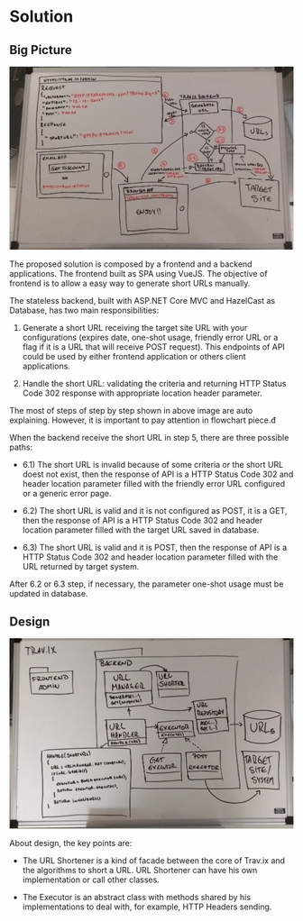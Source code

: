 # Solution

## Big Picture

![Bigpicture](/bigpicture.jpg)

The proposed solution is composed by a frontend and a backend applications. The frontend built as SPA using VueJS. The objective of frontend is to allow a easy way to generate short URLs manually.

The stateless backend, built with ASP.NET Core MVC and HazelCast as Database, has two main responsibilities: 

1. Generate a short URL receiving the target site URL with your configurations (expires date, one-shot usage, friendly error URL or a flag if it is a URL that will receive POST request). This endpoints of API could be used by either frontend application or others client applications.

2. Handle the short URL: validating the criteria and returning HTTP Status Code 302 response with appropriate location header parameter.

The most of steps of step by step shown in above image are auto explaining. However, it is important to pay attention in flowchart piece.đ

When the backend receive the short URL in step 5, there are three possible paths:

* 6.1) The short URL is invalid because of some criteria or the short URL doest not exist, then the response of API is a HTTP Status Code 302 and header location parameter filled with the friendly error URL configured or a generic error page.

* 6.2) The short URL is valid and it is not configured as POST, it is a GET, then the response of API is a HTTP Status Code 302 and header location parameter filled with the target URL saved in database.

* 6.3) The short URL is valid and it is POST, then the response of API is a HTTP Status Code 302 and header location parameter filled with the URL returned by target system.

After 6.2 or 6.3 step, if necessary, the parameter one-shot usage must be updated in database.

## Design

![Design of solution](/design.jpg)

About design, the key points are: 

* The URL Shortener is a kind of facade between the core of Trav.ix and the algorithms to short a URL. URL Shortener can have his own implementation or call other classes.

* The Executor is an abstract class with methods shared by his implementations to deal with, for example, HTTP Headers sending.